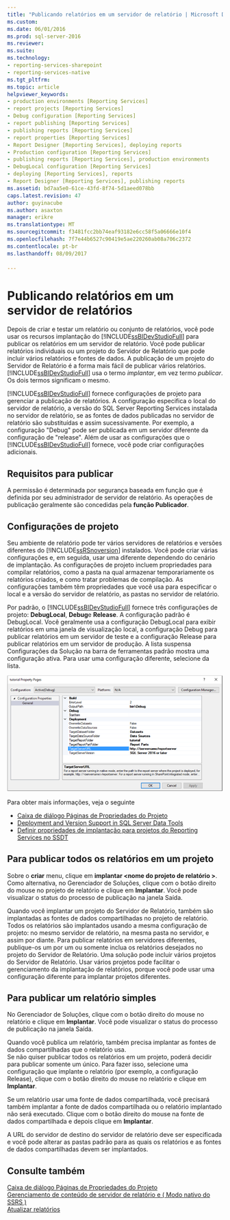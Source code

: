 ```yaml
---
title: "Publicando relatórios em um servidor de relatório | Microsoft Docs"
ms.custom: 
ms.date: 06/01/2016
ms.prod: sql-server-2016
ms.reviewer: 
ms.suite: 
ms.technology:
- reporting-services-sharepoint
- reporting-services-native
ms.tgt_pltfrm: 
ms.topic: article
helpviewer_keywords:
- production environments [Reporting Services]
- report projects [Reporting Services]
- Debug configuration [Reporting Services]
- report publishing [Reporting Services]
- publishing reports [Reporting Services]
- report properties [Reporting Services]
- Report Designer [Reporting Services], deploying reports
- Production configuration [Reporting Services]
- publishing reports [Reporting Services], production environments
- DebugLocal configuration [Reporting Services]
- deploying [Reporting Services], reports
- Report Designer [Reporting Services], publishing reports
ms.assetid: bd7aa5e0-61ce-43fd-8f74-5d1aeed078bb
caps.latest.revision: 47
author: guyinacube
ms.author: asaxton
manager: erikre
ms.translationtype: MT
ms.sourcegitcommit: f3481fcc2bb74eaf93182e6cc58f5a06666e10f4
ms.openlocfilehash: 7f7e44b6527c90419e5ae220260ab08a706c2372
ms.contentlocale: pt-br
ms.lasthandoff: 08/09/2017

---
```

# <a name="publishing-reports-to-a-report-server"></a>Publicando relatórios em um servidor de relatórios
  Depois de criar e testar um relatório ou conjunto de relatórios, você pode usar os recursos implantação do [!INCLUDE[ssBIDevStudioFull](../../includes/ssbidevstudiofull-md.md)] para publicar os relatórios em um servidor de relatório. Você pode publicar relatórios individuais ou um projeto do Servidor de Relatório que pode incluir vários relatórios e fontes de dados. A publicação de um projeto do Servidor de Relatório é a forma mais fácil de publicar vários relatórios. [!INCLUDE[ssBIDevStudioFull](../../includes/ssbidevstudiofull-md.md)] usa o termo *implantar*, em vez termo *publicar*. Os dois termos significam o mesmo.  
  
 [!INCLUDE[ssBIDevStudioFull](../../includes/ssbidevstudiofull-md.md)] fornece configurações de projeto para gerenciar a publicação de relatórios. A configuração especifica o local do servidor de relatório, a versão do SQL Server Reporting Services instalada no servidor de relatório, se as fontes de dados publicadas no servidor de relatório são substituídas e assim sucessivamente. Por exemplo, a configuração "Debug" pode ser publicada em um servidor diferente da configuração de "release". Além de usar as configurações que o [!INCLUDE[ssBIDevStudioFull](../../includes/ssbidevstudiofull-md.md)] fornece, você pode criar configurações adicionais.  
 
## <a name="requirements-to-publish"></a>Requisitos para publicar
A permissão é determinada por segurança baseada em função que é definida por seu administrador de servidor de relatório. As operações de publicação geralmente são concedidas pela **função Publicador**.  
  
## <a name="project-configurations"></a>Configurações de projeto  
 Seu ambiente de relatório pode ter vários servidores de relatórios e versões diferentes do [!INCLUDE[ssRSnoversion](../../includes/ssrsnoversion-md.md)] instalados. Você pode criar várias configurações e, em seguida, usar uma diferente dependendo do cenário de implantação. As configurações de projeto incluem propriedades para compilar relatórios, como a pasta na qual armazenar temporariamente os relatórios criados, e como tratar problemas de compilação. As configurações também têm propriedades que você usa para especificar o local e a versão do servidor de relatório, as pastas no servidor de relatório.  
  
 Por padrão, o [!INCLUDE[ssBIDevStudioFull](../../includes/ssbidevstudiofull-md.md)] fornece três configurações de projeto: **DebugLocal**, **Debug**e **Release**. A configuração padrão é DebugLocal. Você geralmente usa a configuração DebugLocal para exibir relatórios em uma janela de visualização local, a configuração Debug para publicar relatórios em um servidor de teste e a configuração Release para publicar relatórios em um servidor de produção. A lista suspensa Configurações da Solução na barra de ferramentas padrão mostra uma configuração ativa. Para usar uma configuração diferente, selecione da lista.  
  
 ![ssrs_project_properties](../../reporting-services/reports/media/ssrs-project-properties.png) 
  
 Para obter mais informações, veja o seguinte
 + [Caixa de diálogo Páginas de Propriedades do Projeto](../../reporting-services/tools/project-property-pages-dialog-box.md)
 + [Deployment and Version Support in SQL Server Data Tools](../../reporting-services/tools/deployment-and-version-support-in-sql-server-data-tools-ssrs.md)
 + [Definir propriedades de implantação para projetos do Reporting Services no SSDT](../../reporting-services/tools/set-deployment-properties-reporting-services.md)
  
## <a name="to-publish-all-reports-in-a-project"></a>Para publicar todos os relatórios em um projeto  
  
Sobre o **criar** menu, clique em **implantar \<nome do projeto de relatório >**. Como alternativa, no Gerenciador de Soluções, clique com o botão direito do mouse no projeto de relatório e clique em **Implantar**. Você pode visualizar o status do processo de publicação na janela Saída.  
  
Quando você implantar um projeto do Servidor de Relatório, também são implantadas as fontes de dados compartilhadas no projeto de relatório. Todos os relatórios são implantados usando a mesma configuração de projeto: no mesmo servidor de relatório, na mesma pasta no servidor, e assim por diante. Para publicar relatórios em servidores diferentes, publique-os um por um ou somente inclua os relatórios desejados no projeto do Servidor de Relatório. Uma solução pode incluir vários projetos do Servidor de Relatório. Usar vários projetos pode facilitar o gerenciamento da implantação de relatórios, porque você pode usar uma configuração diferente para implantar projetos diferentes. 
  
## <a name="to-publish-a-single-report"></a>Para publicar um relatório simples  
  
No Gerenciador de Soluções, clique com o botão direito do mouse no relatório e clique em **Implantar**. Você pode visualizar o status do processo de publicação na janela Saída.  
  
 Quando você publica um relatório, também precisa implantar as fontes de dados compartilhadas que o relatório usa.   
 Se não quiser publicar todos os relatórios em um projeto, poderá decidir para publicar somente um único. Para fazer isso, selecione uma configuração que implante o relatório (por exemplo, a configuração Release), clique com o botão direito do mouse no relatório e clique em **Implantar**.  
  
 Se um relatório usar uma fonte de dados compartilhada, você precisará também implantar a fonte de dados compartilhada ou o relatório implantado não será executado. Clique com o botão direito do mouse na fonte de dados compartilhada e depois clique em **Implantar**.  
  
 A URL do servidor de destino do servidor de relatório deve ser especificada e você pode alterar as pastas padrão para as quais os relatórios e as fontes de dados compartilhadas devem ser implantados.  

  
## <a name="see-also"></a>Consulte também  
 [Caixa de diálogo Páginas de Propriedades do Projeto](../../reporting-services/tools/project-property-pages-dialog-box.md)   
 [Gerenciamento de conteúdo de servidor de relatório e &#40; Modo nativo do SSRS &#41;](../../reporting-services/report-server/report-server-content-management-ssrs-native-mode.md)   
 [Atualizar relatórios](../../reporting-services/install-windows/upgrade-reports.md)  
  
  

